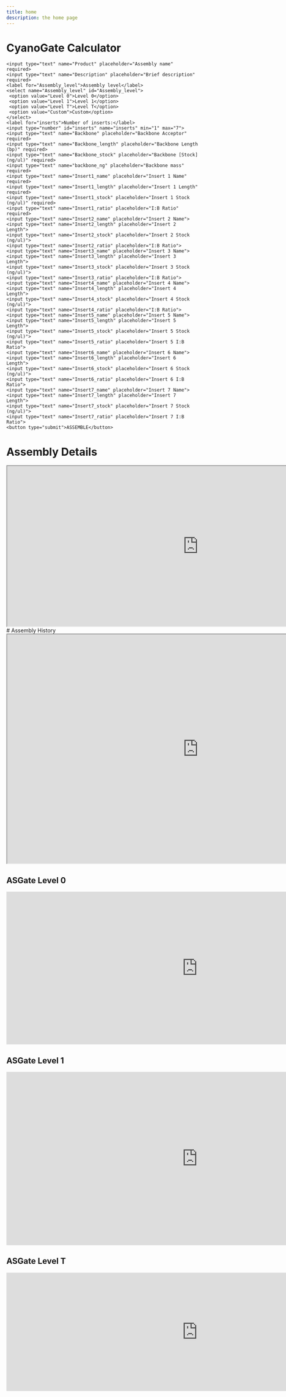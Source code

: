 ```yaml
---
title: home
description: the home page
---
```


# CyanoGate Calculator  
  
<form  name="submit-to-google-sheet" action="cakelabdna.github.io/2768cd316e26196a473a415dc9bdb2c707f1dbd4/index.html">
   
    <input type="text" name="Product" placeholder="Assembly name" required>
	<input type="text" name="Description" placeholder="Brief description" required>
	<label for="Assembly_level">Assembly level</label>
	<select name="Assembly_level" id="Assembly_level">
 	 <option value="Level 0">Level 0</option>
  	 <option value="Level 1">Level 1</option>
 	 <option value="Level T">Level T</option>
 	 <option value="Custom">Custom</option>
	</select>
    <label for="inserts">Number of inserts:</label>
    <input type="number" id="inserts" name="inserts" min="1" max="7">
	<input type="text" name="Backbone" placeholder="Backbone Acceptor" required>	
	<input type="text" name="Backbone_length" placeholder="Backbone Length (bp)" required>
	<input type="text" name="Backbone_stock" placeholder="Backbone [Stock] (ng/ul)" required>	
  	<input type="text" name="backbone_ng" placeholder="Backbone mass" required>
    <input type="text" name="Insert1_name" placeholder="Insert 1 Name" required>
    <input type="text" name="Insert1_length" placeholder="Insert 1 Length" required>
    <input type="text" name="Insert1_stock" placeholder="Insert 1 Stock (ng/ul)" required>
    <input type="text" name="Insert1_ratio" placeholder="I:B Ratio" required>
    <input type="text" name="Insert2_name" placeholder="Insert 2 Name">
    <input type="text" name="Insert2_length" placeholder="Insert 2 Length">
    <input type="text" name="Insert2_stock" placeholder="Insert 2 Stock (ng/ul)"> 
    <input type="text" name="Insert2_ratio" placeholder="I:B Ratio">
    <input type="text" name="Insert3_name" placeholder="Insert 3 Name">
    <input type="text" name="Insert3_length" placeholder="Insert 3 Length">
    <input type="text" name="Insert3_stock" placeholder="Insert 3 Stock (ng/ul)">
    <input type="text" name="Insert3_ratio" placeholder="I:B Ratio">
    <input type="text" name="Insert4_name" placeholder="Insert 4 Name">
    <input type="text" name="Insert4_length" placeholder="Insert 4 Length">
    <input type="text" name="Insert4_stock" placeholder="Insert 4 Stock (ng/ul)">
    <input type="text" name="Insert4_ratio" placeholder="I:B Ratio"> 
    <input type="text" name="Insert5_name" placeholder="Insert 5 Name">
    <input type="text" name="Insert5_length" placeholder="Insert 5 Length">
    <input type="text" name="Insert5_stock" placeholder="Insert 5 Stock (ng/ul)">
    <input type="text" name="Insert5_ratio" placeholder="Insert 5 I:B Ratio">
    <input type="text" name="Insert6_name" placeholder="Insert 6 Name">
    <input type="text" name="Insert6_length" placeholder="Insert 6 Length">
    <input type="text" name="Insert6_stock" placeholder="Insert 6 Stock (ng/ul)">
    <input type="text" name="Insert6_ratio" placeholder="Insert 6 I:B Ratio">
    <input type="text" name="Insert7_name" placeholder="Insert 7 Name">
    <input type="text" name="Insert7_length" placeholder="Insert 7 Length">
    <input type="text" name="Insert7_stock" placeholder="Insert 7 Stock (ng/ul)">
    <input type="text" name="Insert7_ratio" placeholder="Insert 7 I:B Ratio">
  	<button type="submit">ASSEMBLE</button> 
    
</form>  

<script>
  const scriptURL = 'https://script.google.com/macros/s/AKfycbzgb0tGoOzUElKU2nvC7XcTneymL1_sBaNGMDwJEG7jCMyPS0CzqU3tpb1CgfFpT-JOYA/exec'
  const form = document.forms['submit-to-google-sheet']

  form.addEventListener('submit', e => {
    e.preventDefault()
    fetch(scriptURL, { method: 'POST', body: new FormData(form)})
      .then(response => console.log('Success!', response))
      .catch(error => console.error('Error!', error.message))
  })
  
   function showLoadingIndicator () {
      form.classList.add('is-hidden')
      loading.classList.remove('is-hidden')
    }

    function showSuccessMessage (response) {
      console.log('Success!', response)
      setTimeout(() => {
        successMessage.classList.remove('is-hidden')
        loading.classList.add('is-hidden')
      }, 500)
    }

    function showErrorMessage (error) {
      console.error('Error!', error.message)
      setTimeout(() => {
        errorMessage.classList.remove('is-hidden')
        loading.classList.add('is-hidden')
      }, 500)
    }
</script>


  
# Assembly Details
<iframe width="1000" height="420" src="https://docs.google.com/spreadsheets/d/e/2PACX-1vTWhc3ZkTQasnqLvXL5ais9haD2w1RxJI_au9acA11FKOAKb9akM6gWdu29c85KLnt63rr903oUpDlk/pubhtml?gid=683324272&amp;single=true&amp;widget=true&amp;headers=false"></iframe>
# Assembly History
<iframe width="1000" height="600" src="https://docs.google.com/spreadsheets/d/e/2PACX-1vRGrSl_Dh8BnqAPCtToCj-RWnE3h5z8GubHpB_kGyVxtgLD7cYqmFJc3aYs80663PxQmnjvR2DbF39x/pubhtml?gid=0&amp;single=true&amp;AllowTyping=True;widget=true&amp;headers=false"></iframe>

## ASGate Level 0
<iframe width="1000" height="400" frameborder="0" scrolling="no" src="https://universityofcambridgecloud-my.sharepoint.com/personal/as2945_cam_ac_uk/_layouts/15/Doc.aspx?sourcedoc={1f4b5bc8-4e9e-4ea3-87ff-2c1e991b61fe}&action=embedview&AllowTyping=True&Item='L0%20Parts'!A1%3AO16&wdHideGridlines=True&wdDownloadButton=True&wdInConfigurator=True"></iframe>

## ASGate Level 1
<iframe width="1000" height="454" frameborder="0" scrolling="no" src="https://universityofcambridgecloud-my.sharepoint.com/personal/as2945_cam_ac_uk/_layouts/15/Doc.aspx?sourcedoc={1f4b5bc8-4e9e-4ea3-87ff-2c1e991b61fe}&action=embedview&AllowTyping=True&Item='L1%20Parts'!A1%3AN20&wdHideGridlines=True&wdDownloadButton=True&wdInConfigurator=True"></iframe>

## ASGate Level T
<iframe width="1000" height="310" frameborder="0" scrolling="no" src="https://universityofcambridgecloud-my.sharepoint.com/personal/as2945_cam_ac_uk/_layouts/15/Doc.aspx?sourcedoc={1f4b5bc8-4e9e-4ea3-87ff-2c1e991b61fe}&action=embedview&AllowTyping=True&Item='LT%20Parts'!A1%3AN13&wdHideGridlines=True&wdDownloadButton=True&wdInConfigurator=True"></iframe>


<script src="http://code.jquery.com/jquery-1.4.2.min.js"></script> <script> var x = document.getElementsByClassName("site-footer-credits"); setTimeout(() => { x[0].remove(); }, 10); </script>




